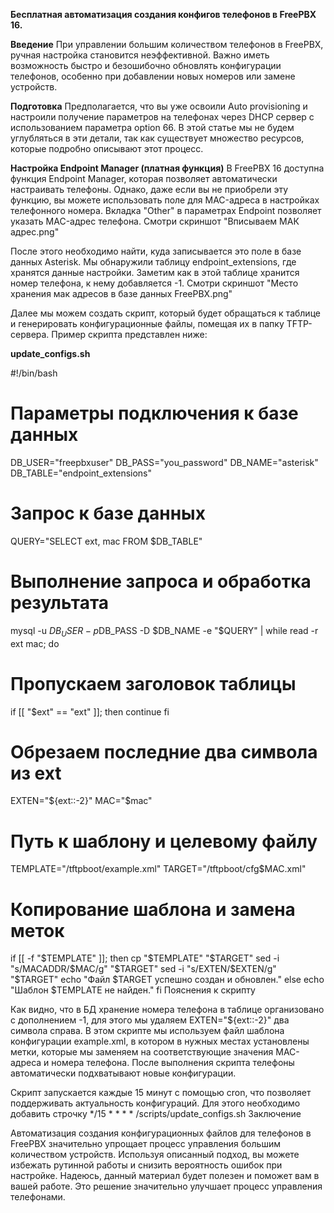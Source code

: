 **Бесплатная автоматизация создания конфигов телефонов в FreePBX 16.**

**Введение**
При управлении большим количеством телефонов в FreePBX, ручная настройка становится неэффективной. Важно иметь возможность быстро и безошибочно обновлять конфигурации телефонов, особенно при добавлении новых номеров или замене устройств.

**Подготовка**
Предполагается, что вы уже освоили Auto provisioning и настроили получение параметров на телефонах через DHCP сервер с использованием параметра option 66. 
В этой статье мы не будем углубляться в эти детали, так как существует множество ресурсов, которые подробно описывают этот процесс.


**Настройка Endpoint Manager (платная функция)**
В FreePBX 16 доступна функция Endpoint Manager, которая позволяет автоматически настраивать телефоны. Однако, даже если вы не приобрели эту функцию, вы можете использовать поле для MAC-адреса в настройках телефонного номера. 
Вкладка "Other" в параметрах Endpoint позволяет указать MAC-адрес телефона.
Смотри скриншот "Вписываем МАК адрес.png"

После этого необходимо найти, куда записывается это поле в базе данных Asterisk. Мы обнаружили таблицу endpoint_extensions, где хранятся данные настройки. Заметим как в этой таблице хранится номер телефона, к нему добавляется -1.
Смотри скриншот "Место хранения мак адресов в базе данных FreePBX.png"

Далее мы можем создать скрипт, который будет обращаться к таблице и генерировать конфигурационные файлы, помещая их в папку TFTP-сервера. Пример скрипта представлен ниже:

**update_configs.sh**

#!/bin/bash

# Параметры подключения к базе данных
DB_USER="freepbxuser"
DB_PASS="you_password"
DB_NAME="asterisk"
DB_TABLE="endpoint_extensions"

# Запрос к базе данных
QUERY="SELECT ext, mac FROM $DB_TABLE"

# Выполнение запроса и обработка результата
mysql -u $DB_USER -p$DB_PASS -D $DB_NAME -e "$QUERY" | while read -r ext mac; do
# Пропускаем заголовок таблицы
if [[ "$ext" == "ext" ]]; then
continue
fi

# Обрезаем последние два символа из ext
EXTEN="${ext::-2}"
MAC="$mac"

# Путь к шаблону и целевому файлу
TEMPLATE="/tftpboot/example.xml"
TARGET="/tftpboot/cfg$MAC.xml"

# Копирование шаблона и замена меток
if [[ -f "$TEMPLATE" ]]; then
cp "$TEMPLATE" "$TARGET"
sed -i "s/MACADDR/$MAC/g" "$TARGET"
sed -i "s/EXTEN/$EXTEN/g" "$TARGET"
echo "Файл $TARGET успешно создан и обновлен."
else
echo "Шаблон $TEMPLATE не найден."
fi
Пояснения к скрипту

Как видно, что в БД хранение номера телефона в таблице организовано с дополнением -1, для этого мы удаляем EXTEN="${ext::-2}" два символа справа.
В этом скрипте мы используем файл шаблона конфигурации example.xml, в котором в нужных местах установлены метки, которые мы заменяем на соответствующие значения MAC-адреса и номера телефона. 
После выполнения скрипта телефоны автоматически подхватывают новые конфигурации.

Скрипт запускается каждые 15 минут с помощью cron, что позволяет поддерживать актуальность конфигураций. Для этого необходимо добавить строчку */15 * * * * /scripts/update_configs.sh
Заключение

Автоматизация создания конфигурационных файлов для телефонов в FreePBX значительно упрощает процесс управления большим количеством устройств. 
Используя описанный подход, вы можете избежать рутинной работы и снизить вероятность ошибок при настройке. 
Надеюсь, данный материал будет полезен и поможет вам в вашей работе. Это решение значительно улучшает процесс управления телефонами.
